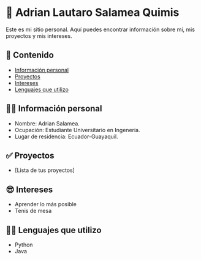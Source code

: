 # 👋 Adrian Lautaro Salamea Quimis
Este es mi sitio personal. Aquí puedes encontrar información sobre mí, mis
proyectos y mis intereses.
## 💎 Contenido
* [Información personal](#información-personal)
* [Proyectos](#proyectos)
* [Intereses](#intereses)
* [Lenguajes que utilizo](#Lenguajes-que-utilizo)
## 🧑‍💼 Información personal
* Nombre: Adrian Salamea.
* Ocupación: Estudiante Universitario en Ingeneria.
* Lugar de residencia: Ecuador-Guayaquil.
##  ✅ Proyectos
* [Lista de tus proyectos]
## 😎 Intereses
* Aprender lo más posible
* Tenis de mesa
## 🧑‍💻 Lenguajes que utilizo
* Python
* Java

